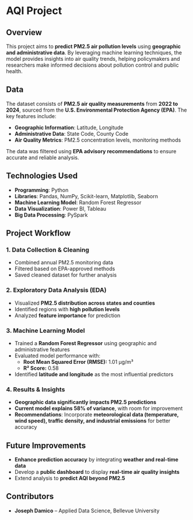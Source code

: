 # AQI Project

## Overview  
This project aims to **predict PM2.5 air pollution levels** using **geographic and administrative data**. By leveraging machine learning techniques, the model provides insights into air quality trends, helping policymakers and researchers make informed decisions about pollution control and public health.  

## Data  
The dataset consists of **PM2.5 air quality measurements** from **2022 to 2024**, sourced from the **U.S. Environmental Protection Agency (EPA)**. The key features include:  
- **Geographic Information**: Latitude, Longitude  
- **Administrative Data**: State Code, County Code  
- **Air Quality Metrics**: PM2.5 concentration levels, monitoring methods  

The data was filtered using **EPA advisory recommendations** to ensure accurate and reliable analysis.  

## Technologies Used  
- **Programming**: Python  
- **Libraries**: Pandas, NumPy, Scikit-learn, Matplotlib, Seaborn  
- **Machine Learning Model**: Random Forest Regressor  
- **Data Visualization**: Power BI, Tableau  
- **Big Data Processing**: PySpark  

## Project Workflow  
### 1. Data Collection & Cleaning  
- Combined annual PM2.5 monitoring data  
- Filtered based on EPA-approved methods  
- Saved cleaned dataset for further analysis  

### 2. Exploratory Data Analysis (EDA)  
- Visualized **PM2.5 distribution across states and counties**  
- Identified regions with **high pollution levels**  
- Analyzed **feature importance** for prediction  

### 3. Machine Learning Model  
- Trained a **Random Forest Regressor** using geographic and administrative features  
- Evaluated model performance with:  
  - **Root Mean Squared Error (RMSE):** 1.01 µg/m³  
  - **R² Score:** 0.58  
- Identified **latitude and longitude** as the most influential predictors  

### 4. Results & Insights  
- **Geographic data significantly impacts PM2.5 predictions**  
- **Current model explains 58% of variance**, with room for improvement  
- **Recommendations**: Incorporate **meteorological data (temperature, wind speed), traffic density, and industrial emissions** for better accuracy  

## Future Improvements  
- **Enhance prediction accuracy** by integrating **weather and real-time data**  
- Develop a **public dashboard** to display **real-time air quality insights**  
- Extend analysis to **predict AQI beyond PM2.5**  

## Contributors  
- **Joseph Damico** – Applied Data Science, Bellevue University  
